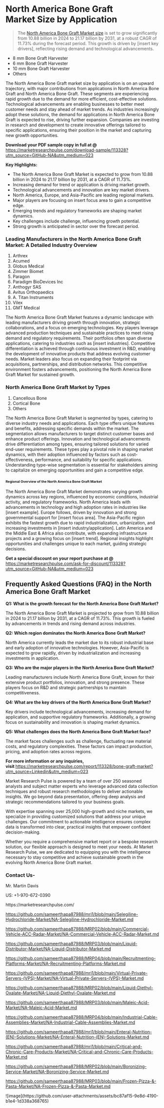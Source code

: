 <h1>North America Bone Graft Market&nbsp;Size by Application</h1><blockquote><p>The <a href="https://marketresearchpulse.com/download-sample/113328?utm_source=GitHub-NA&amp;utm_medium=023">North America Bone Graft Market size</a> is set to grow significantly from 10.88 billion in 2024 to 21.17 billion by 2031, at a robust CAGR of 11.73% during the forecast period. This growth is driven by [insert key drivers], reflecting rising demand and technological advancements.</p></blockquote><ul><li>8 mm Bone Graft Harvester<li> 6 mm Bone Graft Harvester<li> 10 mm Bone Graft Harvester<li> Others</li></ul><p>The North America Bone Graft market size by application is on an upward trajectory, with major contributions from applications in North America Bone Graft and North America Bone Graft. These segments are experiencing rapid growth due to the demand for more efficient, cost-effective solutions. Technological advancements are enabling businesses to better meet customer needs and stay ahead of market trends. As industries increasingly adopt these solutions, the demand for applications in North America Bone Graft is expected to rise, driving further expansion. Companies are investing in research and development to create innovative offerings tailored to specific applications, ensuring their position in the market and capturing new growth opportunities.</p><p><strong>Download your PDF sample copy in full at @ </strong><a href="https://marketresearchpulse.com/download-sample/113328?utm_source=GitHub-NA&amp;utm_medium=023">https://marketresearchpulse.com/download-sample/113328?utm_source=GitHub-NA&amp;utm_medium=023</a></p><p><strong>Key Highlights: </strong></p><ul><li>The North America Bone Graft Market is expected to grow from 10.88 billion in 2024 to 21.17 billion by 2031, at a CAGR of 11.73%.</li><li>Increasing demand for trend or application is driving market growth.</li><li>Technological advancements and innovation are key market drivers.</li><li>North America, Europe, and Asia-Pacific are leading regional markets.</li><li>Major players are focusing on insert focus area to gain a competitive edge.</li><li>Emerging trends and regulatory frameworks are shaping market dynamics.</li><li>Key challenges include challenge, influencing growth potential.</li><li>Strong growth is anticipated in sector over the forecast period.</li></ul><h3>Leading Manufacturers in the North America Bone Graft Market: A Detailed Industry Overview</h3><ol><li>Arthrex</li><li>Acumed</li><li>Globus Medical</li><li>Zimmer Biomet</li><li>Paragon</li><li>Paradigm BioDevices Inc</li><li>Anthogyr SAS</li><li>Avitus Orthopaedics</li><li>A. Titan Instruments</li><li>Vilex</li><li>GMT Medical</li></ol><div class="flex max-w-full flex-col flex-grow"><div class="min-h-8 text-message flex w-full flex-col items-end gap-2 whitespace-normal break-words [.text-message+&amp;]:mt-5" dir="auto" data-message-author-role="assistant" data-message-id="fd8432e4-4910-450d-b182-61b7bfb0a01f" data-message-model-slug="gpt-4o"><div class="flex w-full flex-col gap-1 empty:hidden first:pt-[3px]"><div class="markdown prose w-full break-words dark:prose-invert light"><p>The North America Bone Graft Market features a dynamic landscape with leading manufacturers driving growth through innovation, strategic collaborations, and a focus on emerging technologies. Key players leverage advanced production techniques and sustainable practices to meet rising demand and regulatory requirements. Their portfolios often span diverse applications, catering to industries such as [insert industries]. Competitive differentiation is achieved through continuous investment in R&amp;D, enabling the development of innovative products that address evolving customer needs. Market leaders also focus on expanding their footprint via acquisitions, partnerships, and distribution networks. This competitive environment fosters advancements, positioning the North America Bone Graft Market for sustained growth.</p></div></div></div></div><h3>North America Bone Graft Market by Types</h3><ol><li>Cancellous Bone<li> Cortical Bone<li> Others</li></ol><div class="flex max-w-full flex-col flex-grow"><div class="min-h-8 text-message flex w-full flex-col items-end gap-2 whitespace-normal break-words [.text-message+&amp;]:mt-5" dir="auto" data-message-author-role="assistant" data-message-id="084470be-0bb7-4664-bddf-5156b4f41249" data-message-model-slug="gpt-4o-mini"><div class="flex w-full flex-col gap-1 empty:hidden first:pt-[3px]"><div class="markdown prose w-full break-words dark:prose-invert light"><p>The North America Bone Graft Market is segmented by types, catering to diverse industry needs and applications. Each type offers unique features and benefits, addressing specific demands within the market. The segmentation allows manufacturers to target distinct customer bases and enhance product offerings. Innovation and technological advancements drive differentiation among types, ensuring tailored solutions for varied end-user requirements. These types play a pivotal role in shaping market dynamics, with their adoption influenced by factors such as cost-effectiveness, performance, and suitability for specific applications. Understanding type-wise segmentation is essential for stakeholders aiming to capitalize on emerging opportunities and gain a competitive edge.</p></div></div></div></div><h3><span style="font-size: 11px;">Regional Overview of the North America Bone Graft Market</span></h3><div class="flex max-w-full flex-col flex-grow"><div class="min-h-8 text-message flex w-full flex-col items-end gap-2 whitespace-normal break-words [.text-message+&amp;]:mt-5" dir="auto" data-message-author-role="assistant" data-message-id="e9038762-ce64-4e30-91c9-9bd413514231" data-message-model-slug="gpt-4o-mini"><div class="flex w-full flex-col gap-1 empty:hidden first:pt-[3px]"><div class="markdown prose w-full break-words dark:prose-invert light"><p>The North America Bone Graft Market demonstrates varying growth dynamics across key regions, influenced by economic conditions, industrial activity, and regulatory frameworks. North America leads with advancements in technology and high adoption rates in industries like [insert example]. Europe follows, driven by innovation and strong governmental support for [insert focus area]. The Asia-Pacific region exhibits the fastest growth due to rapid industrialization, urbanization, and increasing investments in [insert industry/application]. Latin America and the Middle East &amp; Africa also contribute, with expanding infrastructure projects and a growing focus on [insert trend]. Regional insights highlight opportunities and challenges unique to each market, guiding strategic decisions.</p></div></div></div></div><p><strong>Get a special discount on your report purchase at @ </strong><a href="https://marketresearchpulse.com/ask-for-discount/113328?utm_source=GitHub-NA&amp;utm_medium=023">https://marketresearchpulse.com/ask-for-discount/113328?utm_source=GitHub-NA&amp;utm_medium=023</a></p><h2>Frequently Asked Questions (FAQ) in the North America Bone Graft Market</h2><p><strong>Q1: What is the growth forecast for the North America Bone Graft Market?</strong></p><p>The North America Bone Graft Market is projected to grow from 10.88 billion in 2024 to 21.17 billion by 2031, at a CAGR of 11.73%. This growth is fueled by advancements in trends and rising demand across industries.</p><p><strong>Q2: Which region dominates the North America Bone Graft Market?</strong></p><p>North America currently leads the market due to its robust industrial base and early adoption of innovative technologies. However, Asia-Pacific is expected to grow rapidly, driven by industrialization and increasing investments in application.</p><p><strong>Q3: Who are the major players in the North America Bone Graft Market?</strong></p><p>Leading manufacturers include North America Bone Graft, known for their extensive product portfolios, innovation, and strong presence. These players focus on R&amp;D and strategic partnerships to maintain competitiveness.</p><p><strong>Q4: What are the key drivers of the North America Bone Graft Market?</strong></p><p>Key drivers include technological advancements, increasing demand for application, and supportive regulatory frameworks. Additionally, a growing focus on sustainability and innovation is shaping market dynamics.</p><p><strong>Q5: What challenges does the North America Bone Graft Market face?</strong></p><p>The market faces challenges such as challenge, fluctuating raw material costs, and regulatory complexities. These factors can impact production, pricing, and adoption rates across regions.</p><p><strong>For more information or any inquiries, visit&nbsp;</strong><a href="https://marketresearchpulse.com/report/113328/bone-graft-market?utm_source=Linkedin&utm_medium=023">https://marketresearchpulse.com/report/113328/bone-graft-market?utm_source=Linkedin&utm_medium=023</a></p><p>Market Research Pulse is powered by a team of over 250 seasoned analysts and subject matter experts who leverage advanced data collection techniques and robust research methodologies to deliver actionable insights. We go beyond data presentation, offering deep analysis and strategic recommendations tailored to your business goals.</p><p>With expertise spanning over 25,000 high-growth and niche markets, we specialize in providing customized solutions that address your unique challenges. Our commitment to actionable intelligence ensures complex data is transformed into clear, practical insights that empower confident decision-making.</p><p>Whether you require a comprehensive market report or a bespoke research solution, our flexible approach is designed to meet your needs. At Market Research Pulse, we are dedicated to equipping you with the intelligence necessary to stay competitive and achieve sustainable growth in the evolving North America Bone Graft market.</p><h3><strong>Contact Us-</strong></h3><p>Mr. Martin Davis</p><p>US: +1-970-672-0390</p><p>https://marketresearchpulse.com/</p><p><a href="https://github.com/sameerthapa87988/mri1/blob/main/Selegiline-Hydrochloride-Market/NA-Selegiline-Hydrochloride-Market.md">https://github.com/sameerthapa87988/mri1/blob/main/Selegiline-Hydrochloride-Market/NA-Selegiline-Hydrochloride-Market.md</a></p><p><a href="https://github.com/sameerthapa87988/MRP02/blob/main/Commercial-Vehicle-ACC-Radar-Market/NA-Commercial-Vehicle-ACC-Radar-Market.md">https://github.com/sameerthapa87988/MRP02/blob/main/Commercial-Vehicle-ACC-Radar-Market/NA-Commercial-Vehicle-ACC-Radar-Market.md</a></p><p><a href="https://github.com/sameerthapa87988/MRP03/blob/main/Liquid-Distributor-Market/NA-Liquid-Distributor-Market.md">https://github.com/sameerthapa87988/MRP03/blob/main/Liquid-Distributor-Market/NA-Liquid-Distributor-Market.md</a></p><p><a href="https://github.com/sameerthapa87988/MRP04/blob/main/Recruitmenting-Platforms-Market/NA-Recruitmenting-Platforms-Market.md">https://github.com/sameerthapa87988/MRP04/blob/main/Recruitmenting-Platforms-Market/NA-Recruitmenting-Platforms-Market.md</a></p><p><a href="https://github.com/sameerthapa87988/mri1/blob/main/Virtual-Private-Servers-(VPS)-Market/NA-Virtual-Private-Servers-(VPS)-Market.md">https://github.com/sameerthapa87988/mri1/blob/main/Virtual-Private-Servers-(VPS)-Market/NA-Virtual-Private-Servers-(VPS)-Market.md</a></p><p><a href="https://github.com/sameerthapa87988/MRP02/blob/main/Liquid-Diethyl-Oxalate-Market/NA-Liquid-Diethyl-Oxalate-Market.md">https://github.com/sameerthapa87988/MRP02/blob/main/Liquid-Diethyl-Oxalate-Market/NA-Liquid-Diethyl-Oxalate-Market.md</a></p><p><a href="https://github.com/sameerthapa87988/MRP03/blob/main/Maleic-Acid-Market/NA-Maleic-Acid-Market.md">https://github.com/sameerthapa87988/MRP03/blob/main/Maleic-Acid-Market/NA-Maleic-Acid-Market.md</a></p><p><a href="https://github.com/sameerthapa87988/MRP04/blob/main/Industrial-Cable-Assemblies-Market/NA-Industrial-Cable-Assemblies-Market.md">https://github.com/sameerthapa87988/MRP04/blob/main/Industrial-Cable-Assemblies-Market/NA-Industrial-Cable-Assemblies-Market.md</a></p><p><a href="https://github.com/sameerthapa87988/mri1/blob/main/Enteral-Nutrition-(EN)-Solutions-Market/NA-Enteral-Nutrition-(EN)-Solutions-Market.md">https://github.com/sameerthapa87988/mri1/blob/main/Enteral-Nutrition-(EN)-Solutions-Market/NA-Enteral-Nutrition-(EN)-Solutions-Market.md</a></p><p><a href="https://github.com/sameerthapa87988/mri1/blob/main/Critical-and-Chronic-Care-Products-Market/NA-Critical-and-Chronic-Care-Products-Market.md">https://github.com/sameerthapa87988/mri1/blob/main/Critical-and-Chronic-Care-Products-Market/NA-Critical-and-Chronic-Care-Products-Market.md</a></p><p><a href="https://github.com/sameerthapa87988/MRP02/blob/main/Boronizing-Service-Market/NA-Boronizing-Service-Market.md">https://github.com/sameerthapa87988/MRP02/blob/main/Boronizing-Service-Market/NA-Boronizing-Service-Market.md</a></p><p><a href="https://github.com/sameerthapa87988/MRP03/blob/main/Frozen-Pizza-&-Pasta-Market/NA-Frozen-Pizza-&-Pasta-Market.md">https://github.com/sameerthapa87988/MRP03/blob/main/Frozen-Pizza-&-Pasta-Market/NA-Frozen-Pizza-&-Pasta-Market.md</a></p>
![image](https://github.com/user-attachments/assets/bc87af15-9e8d-4190-b1e4-1d338a368765)
